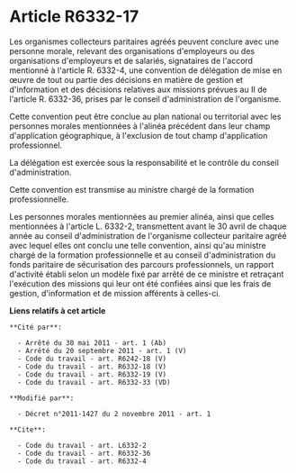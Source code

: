 # Article R6332-17

Les organismes collecteurs paritaires agréés peuvent conclure avec une personne morale, relevant des organisations
d'employeurs ou des organisations d'employeurs et de salariés, signataires de l'accord mentionné à l'article R. 6332-4, une
convention de délégation de mise en œuvre de tout ou partie des décisions en matière de gestion et d'information et des
décisions relatives aux missions prévues au II de l'article R. 6332-36, prises par le conseil d'administration de
l'organisme. 

Cette convention peut être conclue au plan national ou territorial avec les personnes morales mentionnées à l'alinéa
précédent dans leur champ d'application géographique, à l'exclusion de tout champ d'application professionnel. 

La délégation est exercée sous la responsabilité et le contrôle du conseil d'administration. 

Cette convention est transmise au ministre chargé de la formation professionnelle. 

Les personnes morales mentionnées au premier alinéa, ainsi que celles mentionnées à l'article L. 6332-2, transmettent avant
le 30 avril de chaque année au conseil d'administration de l'organisme collecteur paritaire agréé avec lequel elles ont
conclu une telle convention, ainsi qu'au ministre chargé de la formation professionnelle et au conseil d'administration du
fonds paritaire de sécurisation des parcours professionnels, un rapport d'activité établi selon un modèle fixé par arrêté de
ce ministre et retraçant l'exécution des missions qui leur ont été confiées ainsi que les frais de gestion, d'information et
de mission afférents à celles-ci.

**Liens relatifs à cet article**

	**Cité par**:

	  - Arrêté du 30 mai 2011 - art. 1 (Ab)
	  - Arrêté du 20 septembre 2011 - art. 1 (V)
	  - Code du travail - art. R6242-18 (V)
	  - Code du travail - art. R6332-18 (V)
	  - Code du travail - art. R6332-19 (V)
	  - Code du travail - art. R6332-33 (VD)

	**Modifié par**:

	  - Décret n°2011-1427 du 2 novembre 2011 - art. 1

	**Cite**:

	  - Code du travail - art. L6332-2
	  - Code du travail - art. R6332-36
	  - Code du travail - art. R6332-4
